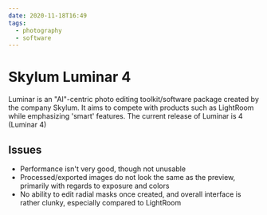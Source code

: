 ```yaml
---
date: 2020-11-18T16:49
tags:
  - photography
  - software
---
```


# Skylum Luminar 4

Luminar is an "AI"-centric photo editing toolkit/software package created by the
company Skylum. It aims to compete with products such as LightRoom while
emphasizing 'smart' features. The current release of Luminar is 4 (Luminar 4)

## Issues

* Performance isn't very good, though not unusable
* Processed/exported images do not look the same as the preview, primarily with
   regards to exposure and colors
* No ability to edit radial masks once created, and overall interface is rather
   clunky, especially compared to LightRoom
